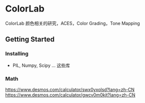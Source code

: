 # ColorLab

ColorLab 颜色相关的研究，ACES，Color Grading，Tone Mapping


## Getting Started 

### Installing

* PIL, Numpy, Scipy ... 这些库


### Math

https://www.desmos.com/calculator/swx0yxolsd?lang=zh-CN
https://www.desmos.com/calculator/gwcv0m0kjt?lang=zh-CN
